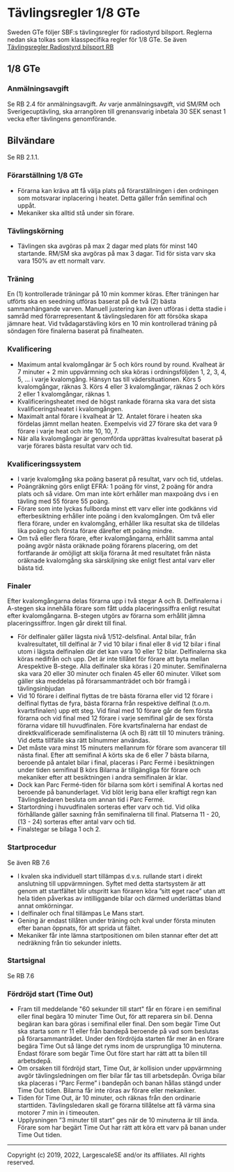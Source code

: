 
# Tävlingsregler 1/8 GTe

Sweden GTe följer SBF:s tävlingsregler för radiostyrd bilsport. Reglerna nedan ska
tolkas som klasspecifika regler för 1/8 GTe. Se även [Tävlingsregler Radiostyrd bilsport RB](https://www.sbf.se/Regler/Radiostyrdbilsport/)

## 1/8 GTe

###  Anmälningsavgift
Se RB 2.4 för anmälningsavgift. Av varje anmälningsavgift, vid SM/RM och Sverigecuptävling, ska arrangören till grenansvarig inbetala 30 SEK senast 1 vecka efter tävlingens genomförande.

## Bilvändare
Se RB 2.1.1.

### Förarställning 1/8 GTe
- Förarna kan kräva att få välja plats på förarställningen i den ordningen som motsvarar
inplacering i heatet. Detta gäller från semifinal och uppåt.
- Mekaniker ska alltid stå under sin förare.

### Tävlingskörning
- Tävlingen ska avgöras på max 2 dagar med plats för minst 140 startande. RM/SM ska avgöras
på max 3 dagar. Tid för sista varv ska vara 150% av ett normalt varv.

### Träning
En (1) kontrollerade träningar på 10 min kommer köras. Efter träningen har utförts ska en seedning utföras baserat på de två (2) bästa sammanhängande varven. Manuell justering kan även utföras i detta stadie i samråd med förarrepresentant & tävlingsledaren för att försöka skapa jämnare heat. Vid tvådagarstävling körs en 10 min kontrollerad träning på söndagen före finalerna baserat på finalheaten.

### Kvalificering
- Maximum antal kvalomgångar är 5 och körs round by round. Kvalheat är 7 minuter + 2 min uppvärmning och ska köras i ordningsföljden 1, 2, 3, 4, 5, … i varje kvalomgång. Hänsyn tas till vädersituationen. Körs 5 kvalomgångar, räknas 3. Körs 4 eller 3 kvalomgångar, räknas 2 och körs 2 eller 1 kvalomgångar, räknas 1.
- Kvalificeringsheatet med de högst rankade förarna ska vara det sista kvalificeringsheatet i
kvalomgången.
- Maximalt antal förare i kvalheat är 12. Antalet förare i heaten ska fördelas jämnt mellan
heaten. Exempelvis vid 27 förare ska det vara 9 förare i varje heat och inte 10, 10, 7.
- När alla kvalomgångar är genomförda upprättas kvalresultat baserat på varje förares bästa
resultat varv och tid.

### Kvalificeringssystem
- I varje kvalomgång ska poäng baserat på resultat, varv och tid, utdelas.
- Poängräkning görs enligt EFRA: 1 poäng för vinst, 2 poäng för andra plats och så vidare. Om man inte kört erhåller man maxpoäng dvs i en tävling med 55 förare 55 poäng.
- Förare som inte lyckas fullborda minst ett varv eller inte godkänns vid efterbesiktning erhåller inte poäng i den kvalomgången. Om två eller flera förare, under en kvalomgång, erhåller lika resultat ska de tilldelas lika poäng och första förare därefter ett poäng mindre.
- Om två eller flera förare, efter kvalomgångarna, erhållit samma antal poäng avgör nästa oräknade poäng förarens placering, om det fortfarande är omöjligt att skilja förarna åt med resultatet från nästa oräknade kvalomgång ska särskiljning ske enligt flest antal varv eller bästa tid.
### Finaler
Efter kvalomgångarna delas förarna upp i två stegar A och B. Delfinalerna i A-stegen ska
innehålla förare som fått udda placeringssiffra enligt resultat efter kvalomgångarna. B-stegen
utgörs av förarna som erhållit jämna placeringssiffror. Ingen går direkt till final.
- För delfinaler gäller lägsta nivå 1/512-delsfinal. Antal bilar, från kvalresultatet, till delfinal är 7
vid 10 bilar i final eller 8 vid 12 bilar i final utom i lägsta delfinalen där det kan vara 10 eller 12
bilar. Delfinalerna ska köras nedifrån och upp. Det är inte tillåtet för förare att byta mellan Arespektive B-stege. Alla delfinaler ska köras i 20 minuter. Semifinalerna ska vara 20 eller 30
minuter och finalen 45 eller 60 minuter. Vilket som gäller ska meddelas på
förarsammanträdet och bör framgå i tävlingsinbjudan
- Vid 10 förare i delfinal flyttas de tre bästa förarna eller vid 12 förare i delfinal flyttas de fyra,
bästa förarna från respektive delfinal (t.o.m. kvartsfinalen) upp ett steg. Vid final med 10
förare går de fem första förarna och vid final med 12 förare i varje semifinal går de sex första
förarna vidare till huvudfinalen.
Före kvartsfinalerna har endast de direktkvalificerade semifinalisterna (A och B) rätt till 10
minuters träning. Vid detta tillfälle ska rätt bilnummer användas.
- Det måste vara minst 15 minuters mellanrum för förare som avancerar till nästa final.
Efter att semifinal A körts ska de 6 eller 7 bästa bilarna, beroende på antalet bilar i final,
placeras i Parc Fermé i besiktningen under tiden semifinal B körs Bilarna är tillgängliga för
förare och mekaniker efter att besiktningen i andra semifinalen är klar.
- Dock kan Parc Fermé-tiden för bilarna som kört i semifinal A kortas ned beroende på
banunderlaget. Vid blöt lerig bana eller kraftigt regn kan Tävlingsledaren besluta om annan
tid i Parc Fermé.
- Startordning i huvudfinalen sorteras efter varv och tid. Vid olika förhållande gäller saxning
från semifinalerna till final. Platserna 11 - 20, (13 - 24) sorteras efter antal varv och tid.
- Finalstegar se bilaga 1 och 2.
### Startprocedur
Se även RB 7.6
- I kvalen ska individuell start tillämpas d.v.s. rullande start i direkt anslutning till
uppvärmningen. Syftet med detta startsystem är att genom att startfältet blir utspritt kan
föraren köra ”sitt eget race” utan att hela tiden påverkas av intilliggande bilar och därmed
underlättas bland annat omkörningar.
- I delfinaler och final tillämpas Le Mans start.
- Gening är endast tillåten under träning och kval under första minuten efter banan öppnats,
för att sprida ut fältet.
- Mekaniker får inte lämna startpositionen om bilen stannar efter det att nedräkning från tio
sekunder inletts.
### Startsignal
Se RB 7.6
### Fördröjd start (Time Out)

- Fram till meddelande "60 sekunder till start" får en förare i en semifinal eller final begära 10
minuter Time Out, för att reparera sin bil. Denna begäran kan bara göras i semifinal eller
final. Den som begär Time Out ska starta som nr 11 eller från bandepå beroende på vad som
beslutas på förarsammanträdet. Under den fördröjda starten får mer än en förare begära
Time Out så länge det ryms inom de ursprungliga 10 minuterna. Endast förare som begär
Time Out före start har rätt att ta bilen till arbetsdepå.
- Om orsaken till fördröjd start, Time Out, är kollision under uppvärmning avgör
tävlingsledningen om fler bilar får tas till arbetsdepån. Övriga bilar ska placeras i ”Parc Ferme” i bandepån och banan hållas stängd under Time Out tiden. Bilarna får inte röras av
förare eller mekaniker.
- Tiden för Time Out, är 10 minuter, och räknas från den ordinarie starttiden. Tävlingsledaren
skall ge förarna tillåtelse att få värma sina motorer 7 min in i timeouten.
- Upplysningen ”3 minuter till start” ges när de 10 minuterna är till ända. Förare som har
begärt Time Out har rätt att köra ett varv på banan under Time Out tiden.
---

Copyright (c) 2019, 2022, LargescaleSE and/or its affiliates. All rights reserved.
